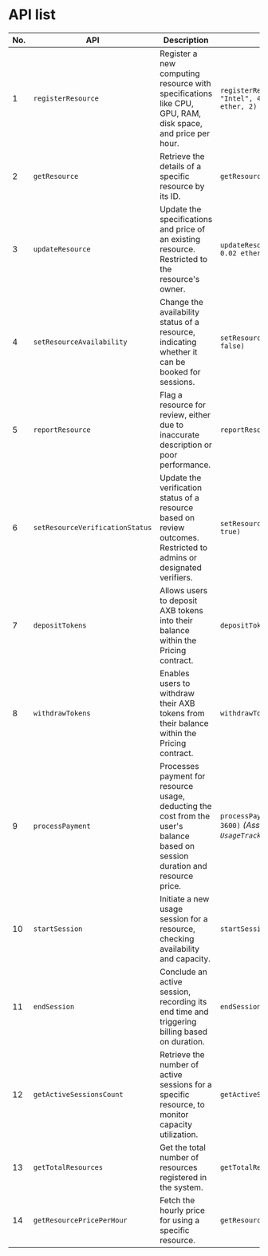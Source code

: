# API list


| No. | API                               | Description                                                                                                                    | Example                                                                                     |
| --- | --------------------------------- | ------------------------------------------------------------------------------------------------------------------------------ | ------------------------------------------------------------------------------------------- |
| 1   | `registerResource`              | Register a new computing resource with specifications like CPU, GPU, RAM, disk space, and price per hour.                      | `registerResource("MLNotebook", "Intel", 4, 1, 16, 256, 0.01 ether, 2)`                   |
| 2   | `getResource`                   | Retrieve the details of a specific resource by its ID.                                                                         | `getResource(0)`                                                                          |
| 3   | `updateResource`                | Update the specifications and price of an existing resource. Restricted to the resource's owner.                               | `updateResource(0, 4, 2, 32, 512, 0.02 ether)`                                            |
| 4   | `setResourceAvailability`       | Change the availability status of a resource, indicating whether it can be booked for sessions.                                | `setResourceAvailability(0, false)`                                                       |
| 5   | `reportResource`                | Flag a resource for review, either due to inaccurate description or poor performance.                                          | `reportResource(1)`                                                                       |
| 6   | `setResourceVerificationStatus` | Update the verification status of a resource based on review outcomes. Restricted to admins or designated verifiers.           | `setResourceVerificationStatus(1, true)`                                                  |
| 7   | `depositTokens`                 | Allows users to deposit AXB tokens into their balance within the Pricing contract.                                             | `depositTokens(500 ether)`                                                                |
| 8   | `withdrawTokens`                | Enables users to withdraw their AXB tokens from their balance within the Pricing contract.                                     | `withdrawTokens(100 ether)`                                                               |
| 9   | `processPayment`                | Processes payment for resource usage, deducting the cost from the user's balance based on session duration and resource price. | `processPayment(userAddress, 1, 3600)` *(Assuming external call by `UsageTracking`.)* |
| 10  | `startSession`                  | Initiate a new usage session for a resource, checking availability and capacity.                                               | `startSession(2)`                                                                         |
| 11  | `endSession`                    | Conclude an active session, recording its end time and triggering billing based on duration.                                   | `endSession(0)`                                                                           |
| 12  | `getActiveSessionsCount`        | Retrieve the number of active sessions for a specific resource, to monitor capacity utilization.                               | `getActiveSessionsCount(2)`                                                               |
| 13  | `getTotalResources`             | Get the total number of resources registered in the system.                                                                    | `getTotalResources()`                                                                     |
| 14  | `getResourcePricePerHour`       | Fetch the hourly price for using a specific resource.                                                                          | `getResourcePricePerHour(0)`                                                              |
